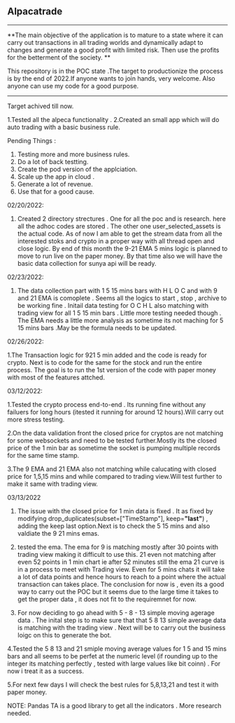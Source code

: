 ## Alpacatrade
---------------------------------------------------------------------------------------------
**The main objective of the application is to mature to a state where it can carry out transactions in all trading worlds and dynamically adapt to changes and generate a good profit with limited risk. Then use the profits for the betterment of the society. **

This repository is in the POC state .The target to productionize the process is by the end of 2022.If anyone wants to join hands, very welcome. Also anyone can use my code for a good purpose.


----------------------------------------------------------------------------------------------

Target achived till now.

1.Tested all the alpeca functionality .
2.Created an small app which will do auto trading with a basic business rule.


Pending Things :
1. Testing more and more business rules.
2. Do a lot of back testting.
3. Create the pod version of the applciation.
4. Scale up the app in cloud .
5. Generate a lot of revenue.
6. Use that for a good cause.

02/20/2022:
1. Created 2 directory strectures . One for all the poc and is research. here all the adhoc codes are stored . The other one user_selected_assets is the actual code. As of now I am able to get the stream data from all the interested stoks and crypto in a proper way with all thread open and close logic. By end of this month the 9-21 EMA 5 mins logic is planned to move to run live on the paper money. By that time also we will have the basic data collection for sunya api will be ready.

02/23/2022:
1. The data collection part with 1 5 15 mins bars with H L O C and with 9 and 21 EMA is comoplete . Seems all the logics to start , stop , archive to be working fine . Initail data testing for O C H L also matching with trading view for all 1 5 15 min bars . Little more testing needed though . The EMA needs a little more analysis as sometime its not maching for 5 15 mins bars .May be the formula needs to be updated.

02/26/2022:

1.The Transaction logic for 921 5 min added and the code is ready for crypto. Next is to code for the same for the stock and run the entire process. The goal is to run the 1st version of the code with paper money with most of the features attched.

03/12/2022:

1.Tested the crypto process end-to-end . Its running fine without any failuers for long hours (itested it running for around 12 hours).Will carry out more stress testing. 


2.On the data validation front the closed price for cryptos are not matching for some websockets and need to be tested further.Mostly its the closed price of the 1 min bar as sometime the socket is pumping multiple records for the same time stamp. 


3.The 9 EMA and 21 EMA also not matching while calucating with closed price for 1,5,15 mins and while compared to trading view.Will test further to make it same with trading view.

03/13/2022

1. The issue with the closed price for 1 min data is fixed . It as fixed by modifying drop_duplicates(subset=["TimeStamp"], keep=**"last"**) , adding the keep last option.Next is to check the 5 15 mins and also valdiate the 9 21 mins emas.

2. tested the ema. The ema for 9 is matching mostly after 30 points with trading view making it difficult to use this. 21 even not matching after even 52 points in 1 min chart ie after 52 minutes still the ema 21 curve is in a process to meet with Trading view. Even for 5 mins chats it will take a lot of data points and hence hours to reach to a point where the actual transaction can takes place. The conclusion for now is , even its a good way to carry out the POC but it seems due to the large time it takes to get the proper data , it does not fit to the requiremnet for now.

3. For now deciding to go ahead with 5  - 8 - 13 simple moving agerage data . The inital step is to make sure that that 5 8 13 simple average data is matching with the trading view . Next will be to carry out the business loigc on this to generate the bot.

4.Tested the 5 8 13 and 21 smiple moving average values for 1 5 and 15 mins bars and all seems to be perfet at the numeric level (if rounding up to the integer its matching perfectly , tested with large values like bit coinn) . For now i treat it as a success.

5.For next few days I will check the best rules for 5,8,13,21 and test it with paper money.

NOTE: Pandas TA is a good library to get all the indicators . More research needed.


